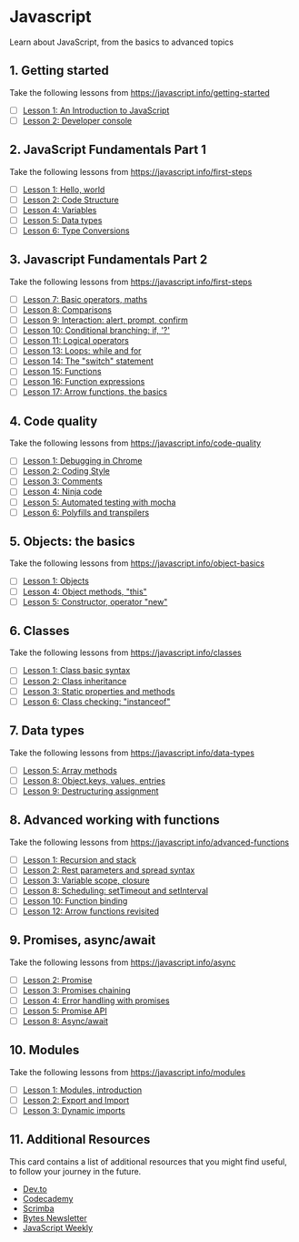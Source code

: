 # Javascript

Learn about JavaScript, from the basics to advanced topics

## 1. Getting started

Take the following lessons from  https://javascript.info/getting-started

- [ ] [Lesson 1: An Introduction to JavaScript](https://javascript.info/intro)
- [ ] [Lesson 2: Developer console](https://javascript.info/devtools)

## 2. JavaScript Fundamentals Part 1

Take the following lessons from https://javascript.info/first-steps

- [ ] [Lesson 1: Hello, world](https://javascript.info/hello-world)
- [ ] [Lesson 2: Code Structure](https://javascript.info/structure)
- [ ] [Lesson 4: Variables](https://javascript.info/variables)
- [ ] [Lesson 5: Data types](https://javascript.info/types)
- [ ] [Lesson 6: Type Conversions](https://javascript.info/type-conversions)

## 3. Javascript Fundamentals Part 2

Take the following lessons from https://javascript.info/first-steps

- [ ] [Lesson 7: Basic operators, maths](https://javascript.info/operators)
- [ ] [Lesson 8: Comparisons](https://javascript.info/comparison)
- [ ] [Lesson 9: Interaction: alert, prompt, confirm](https://javascript.info/alert-prompt-confirm)
- [ ] [Lesson 10: Conditional branching: if, '?'](https://javascript.info/ifelse)
- [ ] [Lesson 11: Logical operators](https://javascript.info/logical-operators)
- [ ] [Lesson 13: Loops: while and for](https://javascript.info/while-for)
- [ ] [Lesson 14: The "switch" statement](https://javascript.info/switch)
- [ ] [Lesson 15: Functions](https://javascript.info/function-basics)
- [ ] [Lesson 16: Function expressions](https://javascript.info/function-expressions)
- [ ] [Lesson 17: Arrow functions, the basics](https://javascript.info/arrow-functions-basics)

## 4. Code quality

Take the following lessons from https://javascript.info/code-quality

- [ ] [Lesson 1: Debugging in Chrome](https://javascript.info/debugging-chrome)
- [ ] [Lesson 2: Coding Style](https://javascript.info/coding-style)
- [ ] [Lesson 3: Comments](https://javascript.info/comments)
- [ ] [Lesson 4: Ninja code](https://javascript.info/ninja-code)
- [ ] [Lesson 5: Automated testing with mocha](https://javascript.info/testing-mocha)
- [ ] [Lesson 6: Polyfills and transpilers](https://javascript.info/polyfills)

## 5. Objects: the basics

Take the following lessons from https://javascript.info/object-basics

- [ ] [Lesson 1: Objects](https://javascript.info/object)
- [ ] [Lesson 4: Object methods, "this"](https://javascript.info/object-methods)
- [ ] [Lesson 5: Constructor, operator "new"](https://javascript.info/constructor-new)

## 6. Classes

Take the following lessons from https://javascript.info/classes

- [ ] [Lesson 1: Class basic syntax](https://javascript.info/class)
- [ ] [Lesson 2: Class inheritance](https://javascript.info/class-inheritance)
- [ ] [Lesson 3: Static properties and methods](https://javascript.info/static-properties-methods)
- [ ] [Lesson 6: Class checking: "instanceof"](https://javascript.info/instanceof)

## 7. Data types

Take the following lessons from https://javascript.info/data-types

- [ ] [Lesson 5: Array methods](https://javascript.info/array-methods)
- [ ] [Lesson 8: Object.keys, values, entries](https://javascript.info/keys-values-entries)
- [ ] [Lesson 9: Destructuring assignment](https://javascript.info/destructuring-assignment)

## 8. Advanced working with functions

Take the following lessons from https://javascript.info/advanced-functions

- [ ] [Lesson 1: Recursion and stack](https://javascript.info/recursion)
- [ ] [Lesson 2: Rest parameters and spread syntax](https://javascript.info/rest-parameters-spread-operator)
- [ ] [Lesson 3: Variable scope, closure](https://javascript.info/closure)
- [ ] [Lesson 8: Scheduling: setTimeout and setInterval](https://javascript.info/settimeout-setinterval)
- [ ] [Lesson 10: Function binding](https://javascript.info/bind)
- [ ] [Lesson 12: Arrow functions revisited](https://javascript.info/arrow-functions)

## 9. Promises, async/await

Take the following lessons from https://javascript.info/async

- [ ] [Lesson 2: Promise](https://javascript.info/promise-basics)
- [ ] [Lesson 3: Promises chaining](https://javascript.info/promise-chaining)
- [ ] [Lesson 4: Error handling with promises](https://javascript.info/promise-error-handling)
- [ ] [Lesson 5: Promise API](https://javascript.info/promise-api)
- [ ] [Lesson 8: Async/await](https://javascript.info/async-await)

## 10. Modules

Take the following lessons from https://javascript.info/modules

- [ ] [Lesson 1: Modules, introduction](https://javascript.info/modules-intro)
- [ ] [Lesson 2: Export and Import](https://javascript.info/import-export)
- [ ] [Lesson 3: Dynamic imports](https://javascript.info/modules-dynamic-imports)

## 11. Additional Resources

This card contains a list of additional resources that you might find useful, to follow
your journey in the future.

- [Dev.to](https://dev.to/)
- [Codecademy](https://www.codecademy.com/)
- [Scrimba](https://scrimba.com/)
- [Bytes Newsletter](https://bytes.dev/)
- [JavaScript Weekly](http://javascriptweekly.com/)
